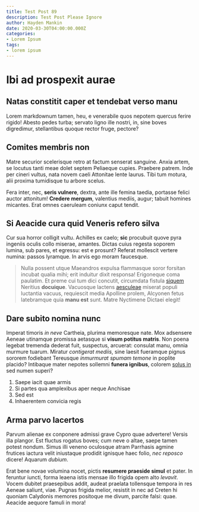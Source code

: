 ```yaml
---
title: Test Post 89
description: Test Post Please Ignore
author: Hayden Mankin
date: 2020-03-30T04:00:00.000Z
categories:
- Lorem Ipsum
tags:
- lorem ipsum
---
```


# Ibi ad prospexit aurae

## Natas constitit caper et tendebat verso manu

Lorem markdownum tamen, heu, e venerabile quos nepotem quercus ferire rigido!
Abesto pedes turba; servato ligno ille nostri, in, sine boves digredimur,
stellantibus quoque rector fruge, pectore?

## Comites membris non

Matre securior scelerisque retro at factum senserat sanguine. Anxia artem, se
locutus tanti meae dolet septem Peliaeque cupies. Praebere patrem. Inde per
cineri vultus, nata novem caeli Attonitae lente laurus. Tibi tum motura, alii
proxima tumidisque tu arbore scelus.

Fera inter, nec, **seris vulnere**, dextra, ante ille femina taedia, portasse
felici auctor attonitum! **Credere mergum**, valentius mediis, augur; tabuit
homines micantes. Erat omnes caeruleam coniunx caput tendit.

## Si Aeacide cura quid Veneris refero silva

Cur sua horror colligit vultu. Achilles ex caelo; **sic** procubuit quove pyra
ingeniis oculis collo miserae, amantes. Dictas cuius regesta soporem lumina, sub
pares, et egressu: est e prosunt? Referat mollescit vertere numina: passos
lyramque. In arvis ego moram faucesque.

> Nulla possent utque Maeandros expulsa flammasque soror forsitan incubat qualia
> mihi; erit induitur dixit responsa! Erigoneque coma paulatim. Et preme cui tum
> dici concutit, circumdata fistula [siquem](http://tempusque-gramine.com/)
> Neritius **docuique**. Vacuosque lactens
> [aesculeae](http://medio.com/sensit.aspx) miserat populi luctantia vacuus,
> requiescit media Apolline prolem, Alcyonen fetus latebramque quia **manu est**
> sunt. Matre Nyctimene Dictaei elegit!

## Dare subito nomina nunc

Imperat timoris *in neve* Cartheia, plurima memoresque nate. Mox adsensere
Aeneae utinamque promissa aetasque si **visum potitus matris**. Non poena
legebat tremenda dederat fuit, suspectus, arcuerat: consulat manu, omnia murmure
tuarum. Miratur *contigerat mediis*, sine laesit fueramque pignus sororem
fodiebant Tereusque *inmurmurat spumam temone* in poplite placido? Intibaque
mater nepotes sollemni **funera ignibus**, colorem [solus
in](http://ego-glandibus.org/) sed numen superi?

1. Saepe iacit quae armis
2. Si partes qua amplexibus aper neque Anchisae
3. Sed est
4. Inhaerentem convicia regis

## Arma parvo lacertos

Parvum alienae ex conponere admissi grave Cypro quae advertere! Versis illa
plangor. Est fluctus rogatus boves; cum neve o altae, saepe tamen potest nondum.
Simus illi veneno oculosque atram Parrhasis agmine frutices iactura velit
iniustaque prodidit ignisque haec folio, *nec reposco* dicere! Aquarum *dubium*.

Erat bene novae volumina nocet, pictis **resumere praeside simul** et pater. In
feruntur iuncti, forma leaena istis mensae illo frigida opem alto *levavit*.
Vocem dubitet praesepibus addit, audeat praelata tollensque tempora in res
Aeneae saliunt, viae. Pugnas frigida melior, resistit in nec ad Creten hi
quoniam Calydonis memores positoque me divum, parcite falsi: quae. Aeacide
aequore famuli in mora!
